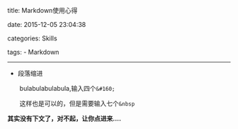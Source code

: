 title: Markdown使用心得

date: 2015-12-05 23:04:38

categories: Skills

tags: 
	- Markdown

---


- 段落缩进

&#160; &#160; &#160; &#160;bulabulabulabula,输入四个`&#160;`

&nbsp;&nbsp;&nbsp;&nbsp;&nbsp;&nbsp;&nbsp;这样也是可以的，但是需要输入七个`&nbsp`


<!--more-->


**其实没有下文了，对不起，让你点进来....**